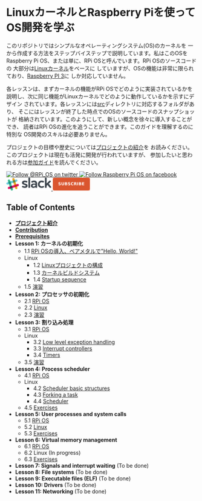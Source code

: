 # LinuxカーネルとRaspberry Piを使ってOS開発を学ぶ

このリポジトリではシンプルなオペレーティングシステム(OS)のカーネルを
一から作成する方法をステップバイステップで説明しています。私はこのOSを
Raspberry Pi OS、または単に、RPi OSと呼んでいます。RPi OSのソースコードの
大部分は[Linuxカーネル](https://github.com/torvalds/linux)をベースに
していますが、OSの機能は非常に限られており、[Raspberry PI 3](https://www.raspberrypi.org/products/raspberry-pi-3-model-b/)に
しか対応していません。

各レッスンは、まずカーネルの機能がRPi OSでどのように実装されているかを説明し、次に同じ機能がLinuxカーネルでどのように動作しているかを示すにデザイン
されています。各レッスンには[src](https://github.com/s-matyukevich/raspberry-pi-os/tree/master/src)ディレクトリに対応するフォルダがあり、
そこにはレッスンが終了した時点でのOSのソースコードのスナップショットが
格納されています。このようにして、新しい概念を徐々に導入することができ、
読者はRPi OSの進化を追うことができます。このガイドを理解するのに特別な
OS開発のスキルは必要ありません。

プロジェクトの目標や歴史については[プロジェクトの紹介](docs/Introduction.md)を
お読みください。このプロジェクトは現在も活発に開発が行われていますが、
参加したいと思われる方は[参加ガイド](docs/Contributions.md)を読んでください。

<p>
  <a href="https://twitter.com/RPi_OS" target="_blank">
    <img src="https://raw.githubusercontent.com/s-matyukevich/raspberry-pi-os/master/images/twitter.png" alt="Follow @RPi_OS on twitter" height="34" >
  </a>

  <a href="https://www.facebook.com/groups/251043708976964/" target="_blank">
    <img src="https://raw.githubusercontent.com/s-matyukevich/raspberry-pi-os/master/images/facebook.png" alt="Follow Raspberry Pi OS on facebook" height="34" >
  </a>

  <a href="https://join.slack.com/t/rpi-os/shared_invite/enQtNDQ1NTg2ODc1MDEwLWVjMTZlZmMyZDE4OGEyYmMzNTY1YjljZjU5YWI1NDllOWEwMjI5YzVkM2RiMzliYjEzN2RlYmUzNzBiYmQyMjY" target="_blank">
    <img src="https://raw.githubusercontent.com/s-matyukevich/raspberry-pi-os/master/images/slack.png" alt="Join Raspberry Pi OS in slack" height="34" >
  </a>

  <a href="https://www.producthunt.com/upcoming/raspberry-pi-os" target="_blank">
    <img src="https://raw.githubusercontent.com/s-matyukevich/raspberry-pi-os/master/images/subscribe.png" alt="Subscribe for updates" height="34" >
  </a>
</p>

## Table of Contents

* **[プロジェクト紹介](docs/Introduction.md)**
* **[Contribution](docs/Contributions.md)**
* **[Prerequisites](docs/Prerequisites.md)**
* **Lesson 1: カーネルの初期化**
  * 1.1 [RPi OSの導入、ベアメタルで"Hello, World!"](docs/lesson01/rpi-os.md)
  * Linux
    * 1.2 [Linuxプロジェクトの構成](docs/lesson01/linux/project-structure.md)
    * 1.3 [カーネルビルドシステム](docs/lesson01/linux/build-system.md)
    * 1.4 [Startup sequence](docs/lesson01/linux/kernel-startup.md)
  * 1.5 [演習](docs/lesson01/exercises.md)
* **Lesson 2: プロセッサの初期化**
  * 2.1 [RPi OS](docs/lesson02/rpi-os.md)
  * 2.2 [Linux](docs/lesson02/linux.md)
  * 2.3 [演習](docs/lesson02/exercises.md)
* **Lesson 3: 割り込み処理**
  * 3.1 [RPi OS](docs/lesson03/rpi-os.md)
  * Linux
    * 3.2 [Low level exception handling](docs/lesson03/linux/low_level-exception_handling.md)
    * 3.3 [Interrupt controllers](docs/lesson03/linux/interrupt_controllers.md)
    * 3.4 [Timers](docs/lesson03/linux/timer.md)
  * 3.5 [演習](docs/lesson03/exercises.md)
* **Lesson 4: Process scheduler**
  * 4.1 [RPi OS](docs/lesson04/rpi-os.md)
  * Linux
    * 4.2 [Scheduler basic structures](docs/lesson04/linux/basic_structures.md)
    * 4.3 [Forking a task](docs/lesson04/linux/fork.md)
    * 4.4 [Scheduler](docs/lesson04/linux/scheduler.md)
  * 4.5 [Exercises](docs/lesson04/exercises.md)
* **Lesson 5: User processes and system calls**
  * 5.1 [RPi OS](docs/lesson05/rpi-os.md)
  * 5.2 [Linux](docs/lesson05/linux.md)
  * 5.3 [Exercises](docs/lesson05/exercises.md)
* **Lesson 6: Virtual memory management**
  * 6.1 [RPi OS](docs/lesson06/rpi-os.md)
  * 6.2 Linux (In progress)
  * 6.3 [Exercises](docs/lesson06/exercises.md)
* **Lesson 7: Signals and interrupt waiting** (To be done)
* **Lesson 8: File systems** (To be done)
* **Lesson 9: Executable files (ELF)** (To be done)
* **Lesson 10: Drivers** (To be done)
* **Lesson 11: Networking** (To be done)
